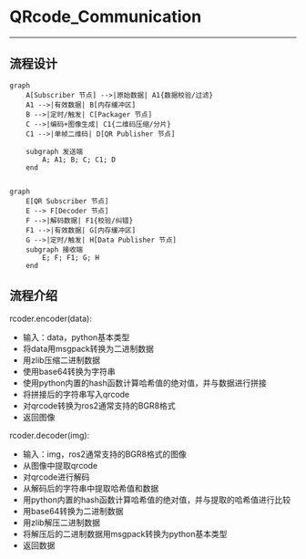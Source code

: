 # QRcode_Communication
----

## 流程设计
```mermaid
graph 
    A[Subscriber 节点] -->|原始数据| A1{数据校验/过滤}
    A1 -->|有效数据| B[内存缓冲区]
    B -->|定时/触发| C[Packager 节点]
    C -->|编码+图像生成| C1{二维码压缩/分片}
    C1 -->|单帧二维码| D[QR Publisher 节点]
    
    subgraph 发送端
        A; A1; B; C; C1; D
    end
    
```


```mermaid
graph 
    E[QR Subscriber 节点]
    E --> F[Decoder 节点]
    F -->|解码数据| F1{校验/纠错}
    F1 -->|有效数据| G[内存缓冲区]
    G -->|定时/触发| H[Data Publisher 节点]
    subgraph 接收端
        E; F; F1; G; H
    end
```

## 流程介绍
rcoder.encoder(data):
- 输入：data，python基本类型
- 将data用msgpack转换为二进制数据
- 用zlib压缩二进制数据
- 使用base64转换为字符串
- 使用python内置的hash函数计算哈希值的绝对值，并与数据进行拼接
- 将拼接后的字符串写入qrcode
- 对qrcode转换为ros2通常支持的BGR8格式
- 返回图像

rcoder.decoder(img):
- 输入：img，ros2通常支持的BGR8格式的图像
- 从图像中提取qrcode
- 对qrcode进行解码
- 从解码后的字符串中提取哈希值和数据
- 用python内置的hash函数计算哈希值的绝对值，并与提取的哈希值进行比较
- 用base64转换为二进制数据
- 用zlib解压二进制数据
- 将解压后的二进制数据用msgpack转换为python基本类型
- 返回数据


